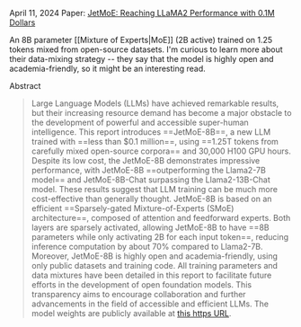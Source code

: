 April 11, 2024
Paper: [JetMoE: Reaching LLaMA2 Performance with 0.1M Dollars](https://arxiv.org/abs/2404.07413)

An 8B parameter [[Mixture of Experts|MoE]] (2B active) trained on 1.25 tokens mixed from open-source datasets.
I'm curious to learn more about their data-mixing strategy -- they say that the model is highly open and academia-friendly, so it might be an interesting read.

Abstract
> Large Language Models (LLMs) have achieved remarkable results, but their increasing resource demand has become a major obstacle to the development of powerful and accessible super-human intelligence. This report introduces ==JetMoE-8B==, a new LLM trained with ==less than $0.1 million==, using ==1.25T tokens from carefully mixed open-source corpora== and 30,000 H100 GPU hours. Despite its low cost, the JetMoE-8B demonstrates impressive performance, with JetMoE-8B ==outperforming the Llama2-7B model== and JetMoE-8B-Chat surpassing the Llama2-13B-Chat model. These results suggest that LLM training can be much more cost-effective than generally thought. JetMoE-8B is based on an efficient ==Sparsely-gated Mixture-of-Experts (SMoE) architecture==, composed of attention and feedforward experts. Both layers are sparsely activated, allowing JetMoE-8B to have ==8B parameters while only activating 2B for each input token==, reducing inference computation by about 70% compared to Llama2-7B. Moreover, JetMoE-8B is highly open and academia-friendly, using only public datasets and training code. All training parameters and data mixtures have been detailed in this report to facilitate future efforts in the development of open foundation models. This transparency aims to encourage collaboration and further advancements in the field of accessible and efficient LLMs. The model weights are publicly available at [this https URL](https://github.com/myshell-ai/JetMoE).
